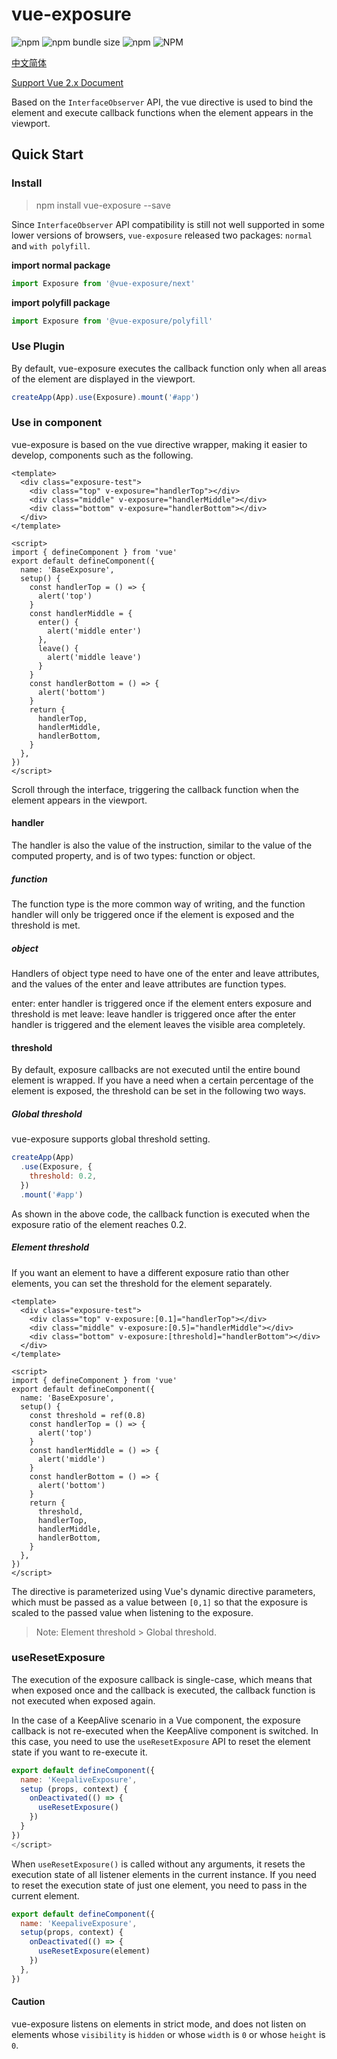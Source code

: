 # vue-exposure

![npm](https://img.shields.io/npm/v/vue-exposure) ![npm bundle size](https://img.shields.io/bundlephobia/min/vue-exposure) ![npm](https://img.shields.io/npm/dm/vue-exposure) ![NPM](https://img.shields.io/npm/l/vue-exposure)

[中文简体](./README.zh-CN.md)

[Support Vue 2.x Document](https://github.com/hubvue/vue-exposure)

Based on the `InterfaceObserver` API, the vue directive is used to bind the element and execute callback functions when the element appears in the viewport.

## Quick Start

### Install

> npm install vue-exposure --save

Since `InterfaceObserver` API compatibility is still not well supported in some lower versions of browsers, `vue-exposure` released two packages: `normal` and `with polyfill`.

**import normal package**

```js
import Exposure from '@vue-exposure/next'
```

**import polyfill package**

```js
import Exposure from '@vue-exposure/polyfill'
```

### Use Plugin

By default, vue-exposure executes the callback function only when all areas of the element are displayed in the viewport.

```js
createApp(App).use(Exposure).mount('#app')
```

### Use in component

vue-exposure is based on the vue directive wrapper, making it easier to develop, components such as the following.

```vue
<template>
  <div class="exposure-test">
    <div class="top" v-exposure="handlerTop"></div>
    <div class="middle" v-exposure="handlerMiddle"></div>
    <div class="bottom" v-exposure="handlerBottom"></div>
  </div>
</template>

<script>
import { defineComponent } from 'vue'
export default defineComponent({
  name: 'BaseExposure',
  setup() {
    const handlerTop = () => {
      alert('top')
    }
    const handlerMiddle = {
      enter() {
        alert('middle enter')
      },
      leave() {
        alert('middle leave')
      }
    }
    const handlerBottom = () => {
      alert('bottom')
    }
    return {
      handlerTop,
      handlerMiddle,
      handlerBottom,
    }
  },
})
</script>
```

Scroll through the interface, triggering the callback function when the element appears in the viewport.

#### handler
The handler is also the value of the instruction, similar to the value of the computed property, and is of two types: function or object.

##### function

The function type is the more common way of writing, and the function handler will only be triggered once if the element is exposed and the threshold is met.

##### object

Handlers of object type need to have one of the enter and leave attributes, and the values of the enter and leave attributes are function types.

enter: enter handler is triggered once if the element enters exposure and threshold is met
leave: leave handler is triggered once after the enter handler is triggered and the element leaves the visible area completely.


#### threshold

By default, exposure callbacks are not executed until the entire bound element is wrapped. If you have a need when a certain percentage of the element is exposed, the threshold can be set in the following two ways.

##### Global threshold

vue-exposure supports global threshold setting.

```js
createApp(App)
  .use(Exposure, {
    threshold: 0.2,
  })
  .mount('#app')
```

As shown in the above code, the callback function is executed when the exposure ratio of the element reaches 0.2.

##### Element threshold

If you want an element to have a different exposure ratio than other elements, you can set the threshold for the element separately.

```vue
<template>
  <div class="exposure-test">
    <div class="top" v-exposure:[0.1]="handlerTop"></div>
    <div class="middle" v-exposure:[0.5]="handlerMiddle"></div>
    <div class="bottom" v-exposure:[threshold]="handlerBottom"></div>
  </div>
</template>

<script>
import { defineComponent } from 'vue'
export default defineComponent({
  name: 'BaseExposure',
  setup() {
    const threshold = ref(0.8)
    const handlerTop = () => {
      alert('top')
    }
    const handlerMiddle = () => {
      alert('middle')
    }
    const handlerBottom = () => {
      alert('bottom')
    }
    return {
      threshold,
      handlerTop,
      handlerMiddle,
      handlerBottom,
    }
  },
})
</script>
```

The directive is parameterized using Vue's dynamic directive parameters, which must be passed as a value between `[0,1]` so that the exposure is scaled to the passed value when listening to the exposure.

> Note: Element threshold > Global threshold.

### useResetExposure

The execution of the exposure callback is single-case, which means that when exposed once and the callback is executed, the callback function is not executed when exposed again.

In the case of a KeepAlive scenario in a Vue component, the exposure callback is not re-executed when the KeepAlive component is switched. In this case, you need to use the `useResetExposure` API to reset the element state if you want to re-execute it.

```js
export default defineComponent({
  name: 'KeepaliveExposure',
  setup (props, context) {
    onDeactivated(() => {
      useResetExposure()
    })
  }
})
</script>
```

When `useResetExposure()` is called without any arguments, it resets the execution state of all listener elements in the current instance. If you need to reset the execution state of just one element, you need to pass in the current element.

```js
export default defineComponent({
  name: 'KeepaliveExposure',
  setup(props, context) {
    onDeactivated(() => {
      useResetExposure(element)
    })
  },
})
```

#### Caution

vue-exposure listens on elements in strict mode, and does not listen on elements whose `visibility` is `hidden` or whose `width` is `0` or whose `height` is `0`.
